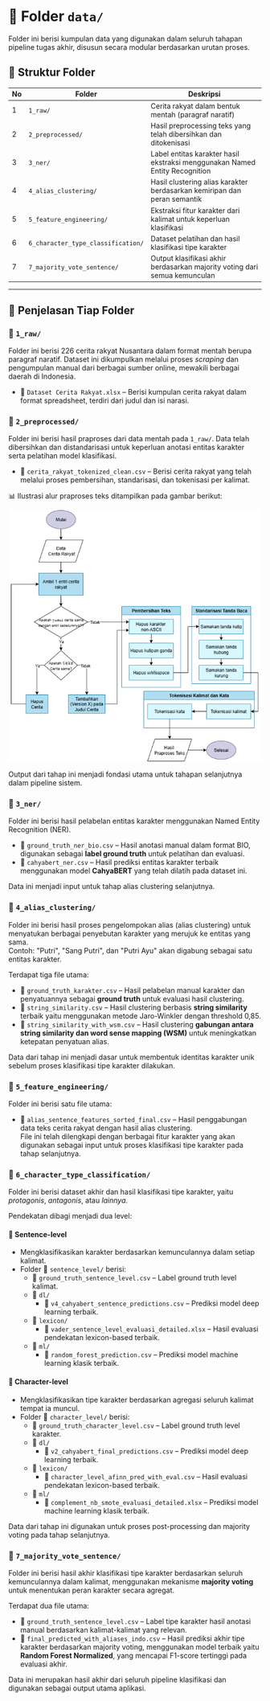 # 📂 Folder `data/`

Folder ini berisi kumpulan data yang digunakan dalam seluruh tahapan pipeline tugas akhir, disusun secara modular berdasarkan urutan proses.

## 📂 Struktur Folder

| No | Folder                                | Deskripsi                                                                 |
|----|---------------------------------------|---------------------------------------------------------------------------|
| 1  | `1_raw/`                              | Cerita rakyat dalam bentuk mentah (paragraf naratif)                      |
| 2  | `2_preprocessed/`                     | Hasil preprocessing teks yang telah dibersihkan dan ditokenisasi         |
| 3  | `3_ner/`                              | Label entitas karakter hasil ekstraksi menggunakan Named Entity Recognition |
| 4  | `4_alias_clustering/`                 | Hasil clustering alias karakter berdasarkan kemiripan dan peran semantik |
| 5  | `5_feature_engineering/`              | Ekstraksi fitur karakter dari kalimat untuk keperluan klasifikasi        |
| 6  | `6_character_type_classification/`    | Dataset pelatihan dan hasil klasifikasi tipe karakter                    |
| 7  | `7_majority_vote_sentence/`           | Output klasifikasi akhir berdasarkan majority voting dari semua kemunculan |

---

## 📄 Penjelasan Tiap Folder

### 📁 `1_raw/`

Folder ini berisi 226 cerita rakyat Nusantara dalam format mentah berupa paragraf naratif. Dataset ini dikumpulkan melalui proses *scraping* dan pengumpulan manual dari berbagai sumber online, mewakili berbagai daerah di Indonesia.

- 📄 `Dataset Cerita Rakyat.xlsx` – Berisi kumpulan cerita rakyat dalam format spreadsheet, terdiri dari judul dan isi narasi.

### 📁 `2_preprocessed/`

Folder ini berisi hasil praproses dari data mentah pada `1_raw/`. Data telah dibersihkan dan distandarisasi untuk keperluan anotasi entitas karakter serta pelatihan model klasifikasi.

- 📄 `cerita_rakyat_tokenized_clean.csv` – Berisi cerita rakyat yang telah melalui proses pembersihan, standarisasi, dan tokenisasi per kalimat.

📊 Ilustrasi alur praproses teks ditampilkan pada gambar berikut:

![Diagram Tahapan Praproses Teks](../img/preprocessing_flowchart.png)

Output dari tahap ini menjadi fondasi utama untuk tahapan selanjutnya dalam pipeline sistem.

### 📁 `3_ner/`

Folder ini berisi hasil pelabelan entitas karakter menggunakan Named Entity Recognition (NER).

- 📄 `ground_truth_ner_bio.csv` – Hasil anotasi manual dalam format BIO, digunakan sebagai **label ground truth** untuk pelatihan dan evaluasi.
- 📄 `cahyabert_ner.csv` – Hasil prediksi entitas karakter terbaik menggunakan model **CahyaBERT** yang telah dilatih pada dataset ini.

Data ini menjadi input untuk tahap alias clustering selanjutnya.

### 📁 `4_alias_clustering/`

Folder ini berisi hasil proses pengelompokan alias (alias clustering) untuk menyatukan berbagai penyebutan karakter yang merujuk ke entitas yang sama.  
Contoh: "Putri", "Sang Putri", dan "Putri Ayu" akan digabung sebagai satu entitas karakter.

Terdapat tiga file utama:

- 📄 `ground_truth_karakter.csv` – Hasil pelabelan manual karakter dan penyatuannya sebagai **ground truth** untuk evaluasi hasil clustering.
- 📄 `string_similarity.csv` – Hasil clustering berbasis **string similarity** terbaik yaitu menggunakan metode Jaro-Winkler dengan threshold 0,85.
- 📄 `string_similarity_with_wsm.csv` – Hasil clustering **gabungan antara string similarity dan word sense mapping (WSM)** untuk meningkatkan ketepatan penyatuan alias.

Data dari tahap ini menjadi dasar untuk membentuk identitas karakter unik sebelum proses klasifikasi tipe karakter dilakukan.

### 📁 `5_feature_engineering/`

Folder ini berisi satu file utama:

- 📄 `alias_sentence_features_sorted_final.csv` – Hasil penggabungan data teks cerita rakyat dengan hasil alias clustering.  
  File ini telah dilengkapi dengan berbagai fitur karakter yang akan digunakan sebagai input untuk proses klasifikasi tipe karakter pada tahap selanjutnya.


### 📁 `6_character_type_classification/`

Folder ini berisi dataset akhir dan hasil klasifikasi tipe karakter, yaitu *protagonis*, *antagonis*, atau *lainnya*.

Pendekatan dibagi menjadi dua level:

#### 📌 Sentence-level
- Mengklasifikasikan karakter berdasarkan kemunculannya dalam setiap kalimat.
- Folder 📁 `sentence_level/` berisi:
  - 📄 `ground_truth_sentence_level.csv` – Label ground truth level kalimat.
  - 📁 `dl/`
    - 📄 `v4_cahyabert_sentence_predictions.csv` – Prediksi model deep learning terbaik.
  - 📁 `lexicon/`
    - 📄 `vader_sentence_level_evaluasi_detailed.xlsx` – Hasil evaluasi pendekatan lexicon-based terbaik.
  - 📁 `ml/`
    - 📄 `random_forest_prediction.csv` – Prediksi model machine learning klasik terbaik.

#### 📌 Character-level
- Mengklasifikasikan tipe karakter berdasarkan agregasi seluruh kalimat tempat ia muncul.
- Folder 📁 `character_level/` berisi:
  - 📄 `ground_truth_character_level.csv` – Label ground truth level karakter.
  - 📁 `dl/`
    - 📄 `v2_cahyabert_final_predictions.csv` – Prediksi model deep learning terbaik.
  - 📁 `lexicon/`
    - 📄 `character_level_afinn_pred_with_eval.csv` – Hasil evaluasi pendekatan lexicon-based terbaik.
  - 📁 `ml/`
    - 📄 `complement_nb_smote_evaluasi_detailed.xlsx` – Prediksi model machine learning klasik terbaik.

Data dari tahap ini digunakan untuk proses post-processing dan majority voting pada tahap selanjutnya.

### 📁 `7_majority_vote_sentence/`

Folder ini berisi hasil akhir klasifikasi tipe karakter berdasarkan seluruh kemunculannya dalam kalimat, menggunakan mekanisme **majority voting** untuk menentukan peran karakter secara agregat.

Terdapat dua file utama:

- 📄 `ground_truth_sentence_level.csv` – Label tipe karakter hasil anotasi manual berdasarkan kalimat-kalimat yang relevan.
- 📄 `final_predicted_with_aliases_indo.csv` – Hasil prediksi akhir tipe karakter berdasarkan majority voting, menggunakan model terbaik yaitu **Random Forest Normalized**, yang mencapai F1-score tertinggi pada evaluasi akhir.

Data ini merupakan hasil akhir dari seluruh pipeline klasifikasi dan digunakan sebagai output utama aplikasi.
